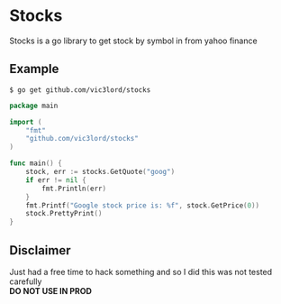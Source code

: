 # Stocks

Stocks is a go library to get stock by symbol in from yahoo finance  

## Example

```
$ go get github.com/vic3lord/stocks
```

```go
package main

import (
	"fmt"
	"github.com/vic3lord/stocks"
)

func main() {
	stock, err := stocks.GetQuote("goog")
	if err != nil {
		fmt.Println(err)
	}
	fmt.Printf("Google stock price is: %f", stock.GetPrice(0))
	stock.PrettyPrint()
}
```

## Disclaimer

Just had a free time to hack something and so I did this was not tested carefully  
**DO NOT USE IN PROD**

